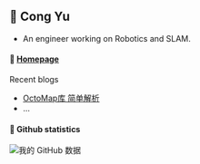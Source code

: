 <!--
**YuYuCong/YuYuCong** is a ✨ _special_ ✨ repository because its `README.md` (this file) appears on your GitHub profile.

Here are some ideas to get you started:

- 🔭 I’m currently working on ...
- 🌱 I’m currently learning ...
- 👯 I’m looking to collaborate on ...
- 🤔 I’m looking for help with ...
- 💬 Ask me about ...
- 📫 How to reach me: ...
- 😄 Pronouns: ...
- ⚡ Fun fact: ...
-->

 ## 👋 **Cong Yu**

- An engineer working on Robotics and SLAM.
 
#### :blue_book: [Homepage](https://yuyucong.github.io/)

Recent blogs
- <a href='https://www.windmillyu.top/octomap/2022/07/13/OctoMap/' target='_blank'>OctoMap库 简单解析</a>
- ...

#### :watermelon: Github statistics
![我的 GitHub 数据](https://github-readme-stats.vercel.app/api?username=YuYuCong&show_icons=true&theme=gruvbox)
